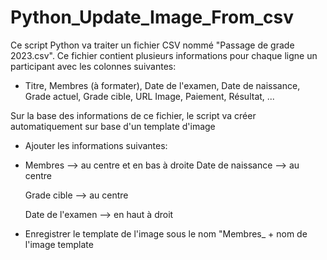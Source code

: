 # Python_Update_Image_From_csv

Ce script Python va traiter un fichier CSV nommé "Passage de grade 2023.csv". 
Ce fichier contient plusieurs informations pour chaque ligne un participant avec les colonnes suivantes:
- Titre, Membres (à formater), Date de l'examen, Date de naissance, Grade actuel, Grade cible, URL Image, Paiement, Résultat, ...

Sur la base des informations de ce fichier, le script va créer automatiquement sur base d'un template d'image
- Ajouter les informations suivantes:
- Membres --> au centre et en bas à droite
  Date de naissance --> au centre
  
  Grade cible --> au centre
  
  Date de l'examen --> en haut à droit
  
-  Enregistrer le template de l'image sous le nom "Membres_ + nom de l'image template
